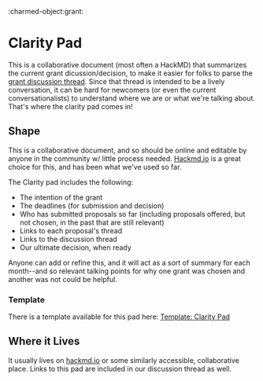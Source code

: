 :charmed-object:grant:

# Clarity Pad

This is a collaborative document (most often a HackMD) that summarizes the current grant dicussion/decision, to make it easier for folks to parse the [grant discussion thread](grant-discussion-thread).  Since that thread is intended to be a lively conversation, it can be hard for newcomers (or even the current conversationalists) to understand where we are or what we're talking about.  That's where the clarity pad comes in!

## Shape

This is a collaborative document, and so should be online and editable by anyone in the community w/ little process needed.  [Hackmd.io](https://hackmd.io) is a great choice for this, and has been what we've used so far.

The Clarity pad includes the following:

- The intention of the grant
- The deadlines (for submission and decision)
- Who has submitted proposals so far (including proposals offered, but not chosen, in the past that are still relevant)
- Links to each proposal's thread
- Links to the discussion thread
- Our ultimate decision, when ready

Anyone can add or refine this, and it will act as a sort of summary for each month--and so relevant talking points for why one grant was chosen and another was not could be helpful.

### Template

There is a template available for this pad here: [Template: Clarity Pad](template_clarity-pad)


## Where it Lives

It usually lives on [hackmd.io](https://hackmd.io) or some similarly accessible, collaborative place.  Links to this pad are included in our discussion thread as well.

